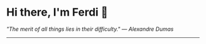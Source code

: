 <h1>Hi there, I'm Ferdi 👋</h1>

<p><em>
  "The merit of all things lies in their difficulty." — Alexandre Dumas
</em></p>

---
